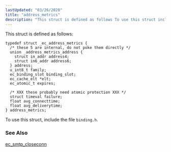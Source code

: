 ```yaml
---
lastUpdated: "03/26/2020"
title: "address_metrics"
description: "This struct is defined as follows To use this struct include the file binding h ec smtp closeconn..."
---
```


This struct is defined as follows:

```
typedef struct _ec_address_metrics {
  /* these 5 are internal, do not poke them directly */
  union _address_metrics_address {
    struct in_addr address4;
    struct in6_addr address6;
  } address;
  u_int8_t family;
  ec_binding_slot binding_slot;
  ec_cache_elt *elt;
  ec_atomic_t expires;

  /* XXX these probably need atomic protection XXX */
  struct timeval failure;
  float avg_connecttime;
  float avg_deliverytime;
} address_metrics;
```

To use this struct, include the file `binding.h`.

### <a name="idp39853664"></a> See Also

[ec_smtp_closeconn](/momentum/3/3-api/apis-ec-smtp-closeconn)
